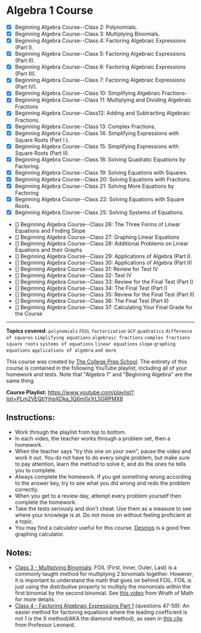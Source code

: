 # Algebra 1 Course

- [x] Beginning Algebra Course--Class 2: Polynomials.
- [x] Beginning Algebra Course--Class 3: Multiplying Binomials.
- [x] Beginning Algebra Course--Class 4: Factoring Algebraic Expressions (Part I).
- [x] Beginning Algebra Course--Class 5: Factoring Algebraic Expressions (Part II).
- [x] Beginning Algebra Course--Class 6: Factoring Algebraic Expressions (Part III).
- [x] Beginning Algebra Course--Class 7: Factoring Algebraic Expressions (Part IV).
- [x] Beginning Algebra Course--Class 10: Simplifying Algebraic Fractions-
- [x] Beginning Algebra Course--Class 11: Multiplying and Dividing Algebraic Fractions
- [x] Beginning Algebra Course--Class12: Adding and Subtracting Algebraic Fractions.
- [x] Beginning Algebra Course--Class 13: Complex Fractions.
- [x] Beginning Algebra Course--Class 14: Simplifying Expressions with Square Roots (Part I ).
- [x] Beginning Algebra Course--Class 15: Simplifying Expressions with Square Roots (Part II).
- [x] Beginning Algebra Course--Class 18: Solving Quadratic Equations by Factoring.
- [x] Beginning Algebra Course--Class 19: Solving Equations with Squares.
- [x] Beginning Algebra Course--Class 20: Solving Equations with Fractions.
- [x] Beginning Algebra Course--Class 21: Solving More Equations by Factoring
- [x] Beginning Algebra Course--Class 22: Solving Equations with Square Roots.
- [x] Beginning Algebra Course--Class 25: Solving Systems of Equations.
- [] Beginning Algebra Course--Class 26: The Three Forms of Linear Equations and Finding Slope
- [] Beginning Algebra Course--Class 27: Graphing Linear Equations
- [] Beginning Algebra Course--Class 28: Additional Problems on Linear Equations and their Graphs
- [] Beginning Algebra Course--Class 29: Applications of Algebra (Part I).
- [] Beginning Algebra Course--Class 30: Applications of Algebra (Part II)
- [] Beginning Algebra Course--Class 31: Review for Test IV
- [] Beginning Algebra Course--Class 32: Test IV
- [] Beginning Algebra Course--Class 33: Review for the Final Test (Part I)
- [] Beginning Algebra Course--Class 34: The Final Test (Part I)
- [] Beginning Algebra Course--Class 35: Review for the Final Test (Part II)
- [] Beginning Algebra Course--Class 36: The Final Test (Part II)
- [] Beginning Algebra Course--Class 37: Calculating Your Final Grade for the Course

---

**Topics covered**:
`polynomials`
`FOIL`
`factorization`
`GCF`
`quadratics`
`difference of squares`
`simplifying equations`
`algebraic fractions`
`complex fractions`
`square roots`
`systems of equations`
`linear equations`
`slope`
`graphing equations`
`applications of algebra`
`and more`

This course was created by [The College Prep School](https://www.youtube.com/@thecollegeprepschool4486). The entirety of this course is contained in the following YouTube playlist, including all of your homework and tests. Note that "Algebra 1" and "Beginning Algebra" are the same thing.

**Course Playlist:** <https://www.youtube.com/playlist?list=PLm2VEQtiYjhpXDka_1Q6m0x1rL5GRPMX8>

## Instructions:

- Work through the playlist from top to bottom.
- In each video, the teacher works through a problem set, then a homework.
- When the teacher says "try this one on your own", pause the video and work it out. You do not have to do every single problem, but make sure to pay attention, learn the method to solve it, and do the ones he tells you to complete.
- Always complete the homework. If you get something wrong according to the answer key, try to see what you did wrong and redo the problem correctly.
- When you get to a review day, attempt every problem yourself then complete the homework.
- Take the tests seriously and don't cheat. Use them as a measure to see where your knowlege is at. Do not move on without feeling proficient at a topic.
- You may find a calculator useful for this course. [Desmos](https://www.desmos.com/calculator) is a good free graphing calculator.

## Notes:

- [Class 3 - Multiplying Binomials](https://youtu.be/T9MA2t3dP_w): FOIL (First, Inner, Outer, Last) is a commonly taught method for multiplying 2 binomials together. However, it is important to understand the math that goes on behind FOIL. FOIL is just using the distributive property to multiply the monomials within the first binomial by the second binomial. See [this video](https://youtu.be/PQ2W_0r4t2s) from Wrath of Math for more details.
- [Class 4 - Factoring Algebraic Expressions Part 1](https://youtu.be/YOT7LMiyFDs&t=2410) (questions 47-59): An easier method for factoring equations where the leading coefficient is not 1 is the X method(AKA the diamond method), as seen in [this clip](https://youtu.be/u2CFHYJWS60?t=1590) from Professor Leonard.
